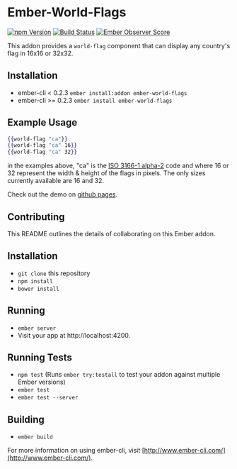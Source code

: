 # Ember-World-Flags
[![npm Version][npm-badge]][npm]
[![Build Status][travis-badge]][travis]
[![Ember Observer Score](http://emberobserver.com/badges/ember-world-flags.svg)](http://emberobserver.com/addons/ember-world-flags)


This addon provides a `world-flag` component that can display any country's flag in 16x16 or 32x32.

## Installation

* ember-cli < 0.2.3 `ember install:addon ember-world-flags`
* ember-cli >= 0.2.3 `ember install ember-world-flags`

## Example Usage


```hbs
{{world-flag "ca"}}
{{world-flag "ca" 16}}
{{world-flag "ca" 32}}
```

in the examples above, "ca" is the <a href="http://en.wikipedia.org/wiki/ISO_3166-1_alpha-2">ISO 3166-1 alpha-2</a> code and where 16 or 32 represent the width & height of the flags in pixels. The only sizes currently available are 16 and 32.

Check out the demo on [github pages](http://rounders.github.io/ember-world-flags/).

## Contributing

This README outlines the details of collaborating on this Ember addon.

## Installation

* `git clone` this repository
* `npm install`
* `bower install`

## Running

* `ember server`
* Visit your app at http://localhost:4200.

## Running Tests

* `npm test` (Runs `ember try:testall` to test your addon against multiple Ember versions)
* `ember test`
* `ember test --server`

## Building

* `ember build`

For more information on using ember-cli, visit [http://www.ember-cli.com/](http://www.ember-cli.com/).

[travis]: https://travis-ci.org/rounders/ember-world-flags
[travis-badge]: https://img.shields.io/travis/rounders/ember-world-flags.svg?branch=master&style=flat-square
[npm]: https://www.npmjs.org/package/ember-world-flags
[npm-badge]: https://img.shields.io/npm/v/ember-world-flags.svg?style=flat-square

